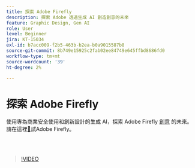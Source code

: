 ```yaml
---
title: 探索 Adobe Firefly
description: 探索 Adobe 透過生成 AI 創造創意的未來
feature: Graphic Design, Gen AI
role: User
level: Beginner
jira: KT-15034
exl-id: b7acc009-f2b5-463b-b2ea-b0a9015587b8
source-git-commit: 8b749e15925c2fab02ee84749e645ffbd8686fd0
workflow-type: tm+mt
source-wordcount: '39'
ht-degree: 2%

---
```


# 探索 Adobe Firefly

使用專為商業安全使用和創新設計的生成 AI，探索 Adobe Firefly [創意](https://www.adobe.com/products/firefly/discover/how-ai-changes-creative-work.html) 的未來。 請在這裡[&#128279;](https://firefly.adobe.com/)試Adobe Firefly。

<br> 

>[!VIDEO](https://video.tv.adobe.com/v/3427606?quality=12&learn=on&hidetitle=true)
